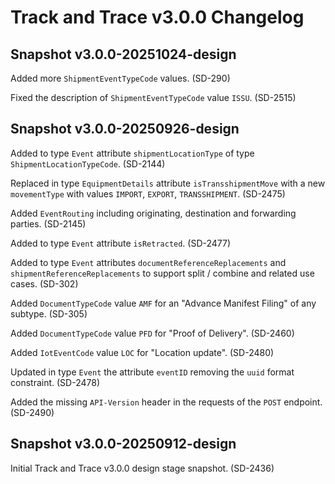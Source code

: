 # Track and Trace v3.0.0 Changelog

## Snapshot v3.0.0-20251024-design

Added more `ShipmentEventTypeCode` values. (SD-290)

Fixed the description of `ShipmentEventTypeCode` value `ISSU`. (SD-2515)


## Snapshot v3.0.0-20250926-design

Added to type `Event` attribute `shipmentLocationType` of type `ShipmentLocationTypeCode`. (SD-2144)

Replaced in type `EquipmentDetails` attribute `isTransshipmentMove` with a new `movementType` with values `IMPORT`, `EXPORT`, `TRANSSHIPMENT`. (SD-2475)

Added `EventRouting` including originating, destination and forwarding parties. (SD-2145)

Added to type `Event` attribute `isRetracted`. (SD-2477)

Added to type `Event` attributes `documentReferenceReplacements` and `shipmentReferenceReplacements` to support split / combine and related use cases. (SD-302)

Added `DocumentTypeCode` value `AMF` for an "Advance Manifest Filing" of any subtype. (SD-305)

Added `DocumentTypeCode` value `PFD` for "Proof of Delivery". (SD-2460)

Added `IotEventCode` value `LOC` for "Location update". (SD-2480)

Updated in type `Event` the attribute `eventID` removing the `uuid` format constraint. (SD-2478)

Added the missing `API-Version` header in the requests of the `POST` endpoint. (SD-2490)


## Snapshot v3.0.0-20250912-design

Initial Track and Trace v3.0.0 design stage snapshot. (SD-2436)
